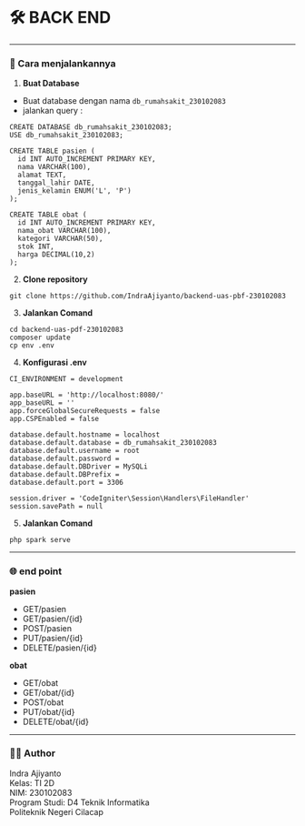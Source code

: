 # 🛠 BACK END
---
### 📁 Cara menjalankannya
1. **Buat Database**
- Buat database dengan nama `db_rumahsakit_230102083`
- jalankan query :
```
CREATE DATABASE db_rumahsakit_230102083;
USE db_rumahsakit_230102083;

CREATE TABLE pasien (
  id INT AUTO_INCREMENT PRIMARY KEY,
  nama VARCHAR(100),
  alamat TEXT,
  tanggal_lahir DATE,
  jenis_kelamin ENUM('L', 'P')
);

CREATE TABLE obat (
  id INT AUTO_INCREMENT PRIMARY KEY,
  nama_obat VARCHAR(100),
  kategori VARCHAR(50),
  stok INT,
  harga DECIMAL(10,2)
);
```
2. **Clone repository**
```
git clone https://github.com/IndraAjiyanto/backend-uas-pbf-230102083
```
3. **Jalankan Comand**
```
cd backend-uas-pdf-230102083
composer update
cp env .env
```
4. **Konfigurasi .env**
```
CI_ENVIRONMENT = development

app.baseURL = 'http://localhost:8080/'
app_baseURL = ''
app.forceGlobalSecureRequests = false
app.CSPEnabled = false

database.default.hostname = localhost
database.default.database = db_rumahsakit_230102083
database.default.username = root
database.default.password =
database.default.DBDriver = MySQLi
database.default.DBPrefix =
database.default.port = 3306

session.driver = 'CodeIgniter\Session\Handlers\FileHandler'
session.savePath = null
```
5. **Jalankan Comand**
```
php spark serve
```
---
### 🌐 end point
**pasien** 
- GET/pasien
- GET/pasien/{id}
- POST/pasien
- PUT/pasien/{id}
- DELETE/pasien/{id}
  
**obat** 
- GET/obat
- GET/obat/{id}
- POST/obat
- PUT/obat/{id}
- DELETE/obat/{id}
---
### 👨‍🎓 Author  
Indra Ajiyanto  
Kelas: TI 2D  
NIM: 230102083  
Program Studi: D4 Teknik Informatika  
Politeknik Negeri Cilacap
